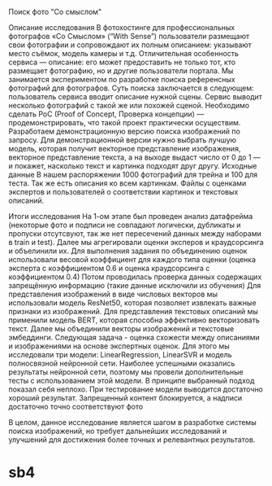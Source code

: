 Поиск фото "Со смыслом"

Описание исследования
В фотохостинге для профессиональных фотографов «Со Смыслом» (“With Sense”) пользователи размещают свои фотографии и сопровождают их полным описанием: указывают место съёмок, модель камеры и т.д. Отличительная особенность сервиса — описание: его может предоставить не только тот, кто размещает фотографию, но и другие пользователи портала.
Мы занимается экспериментом по разработке поиска референсных фотографий для фотографов. Суть поиска заключается в следующем: пользователь сервиса вводит описание нужной сцены. Сервис выводит несколько фотографий с такой же или похожей сценой.
Необходимо сделать PoC (Proof of Concept, Проверка концепции) — продемонстрировать, что такой проект практически осуществим. Разработаем демонстрационную версию поиска изображений по запросу.
Для демонстрационной версии нужно выбрать лучшую модель, которая получит векторное представление изображения, векторное представление текста, а на выходе выдаст число от 0 до 1 — и покажет, насколько текст и картинка подходят друг другу.
Исходные данные
В нашем распоряжении 1000 фотографий для трейна и 100 для теста. Так же есть описания ко всем картинкам. Файлы с оценками экспертов и пользователей о соответствии картинок и текстовых описаний.

Итоги исследования
На 1-ом этапе был проведен анализ датафрейма (некоторые фото и подписи не совпадают логически, дубликаты и пропуски отсутсвуют, так же нет пересечений данных между наборами в train и test).
Далее мы агрегировали оценки эксперов и краудсорсинга и объелинили их. Для выполнения задания по объединению оценок использовали весовой коэффициент для каждого типа оценки (оценка эксперта с коэффициентом 0.6 и оценка краудсорсинга с коэффициентом 0.4)
Потом проводилась проверка данных содержащих запрещённую информацию (такие данные исключили из обучения)
Для представления изображений в виде числовых векторов мы использовали модель ResNet50, которая позволяет извлекать важные признаки из изображений. Для представления текстовых описаний мы применили модель BERT, которая способна эффективно векторизовать текст.
Далее мы объединили векторы изображений и текстовые эмбеддинги.
Следующая задача - оценка схожести между описаниями и изображениями на основе экспертных оценок. Для этого мы исследовали три модели: LinearRegression, LinearSVR и модель полносвязной нейронной сети. Наиболее успешными оказались результаты нейронной сети, поэтому мы провели дополнительные тесты с использованием этой модели.
В принципе выбранный подход показал себя неплохо. При тестирование модели выводится достаточно хороший результат. Запрещенный контент блокируется, а надписи достаточно точно соответствуют фото

В целом, данное исследование является шагом в разработке системы поиска изображений, но требует дальнейших исследований и улучшений для достижения более точных и релевантных результатов.



# sb4
